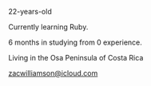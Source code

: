 22-years-old

Currently learning Ruby.

6 months in studying from 0 experience.

Living in the Osa Peninsula of Costa Rica

zacwilliamson@icloud.com
